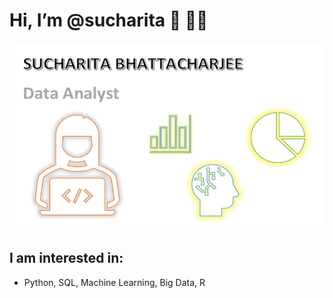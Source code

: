 # Hi, I’m @sucharita :wave: :woman_technologist:
<img src = "https://github.com/sucharita1/sucharita1/blob/abedd3b5006bf3057e70986689c82854818f0fc2/data%20analyst.png" width = "1000" height = "300" />


## I am interested in:
* Python, SQL, Machine Learning, Big Data, R
<!---
sucharita1/sucharita1 is a ✨ special ✨ repository because its `README.md` (this file) appears on your GitHub profile.
You can click the Preview link to take a look at your changes.
--->
